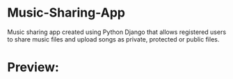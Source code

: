 # Music-Sharing-App
Music sharing app created using Python Django that allows registered users to share music files and upload songs as private, protected or public files. 
<h1>Preview:</h1>

